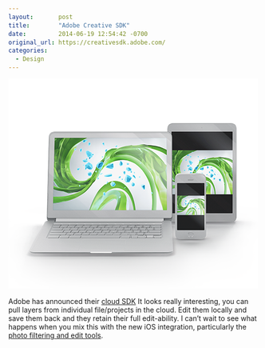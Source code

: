 ```yaml
---
layout:       post
title:        "Adobe Creative SDK"
date:         2014-06-19 12:54:42 -0700
original_url: https://creativesdk.adobe.com/
categories:
  - Design
---
```


  ![Design_Anywhere.png](/assets/import/4cfef760a0721c0427cb0a338105c208.png)  

 Adobe has announced their  [cloud SDK](https://creativesdk.adobe.com)   It looks really interesting, you can pull layers from individual file/projects in the cloud. Edit them locally and save them back and they retain their full edit-ability. I can’t wait to see what happens when you mix this with the new iOS integration, particularly the  [photo filtering and edit tools](http://www.apple.com/ios/ios8/photos/). 
